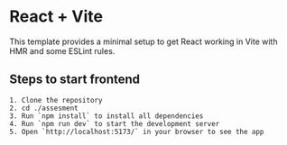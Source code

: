# React + Vite

This template provides a minimal setup to get React working in Vite with HMR and some ESLint rules.

## Steps to start frontend
    1. Clone the repository
    2. cd ./assesment
    3. Run `npm install` to install all dependencies
    4. Run `npm run dev` to start the development server
    5. Open `http://localhost:5173/` in your browser to see the app


